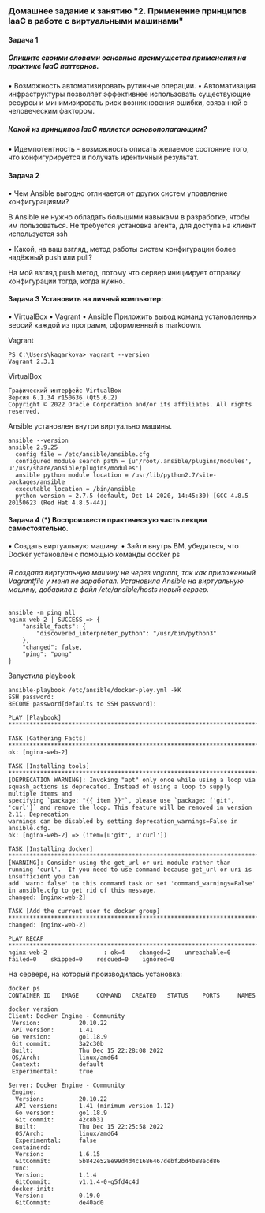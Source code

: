### Домашнее задание к занятию "2. Применение принципов IaaC в работе с виртуальными машинами"
#### Задача 1
##### Опишите своими словами основные преимущества применения на практике IaaC паттернов.

•	Возможность автоматизировать рутинные операции.
•	Автоматизация инфраструктуры позволяет эффективнее использовать существующие ресурсы и минимизировать риск возникновения ошибки, связанной с человеческим фактором.

##### Какой из принципов IaaC является основополагающим?

•	Идемпотентность - возможность описать желаемое состояние того, что конфигурируется и получать идентичный результат.

#### Задача 2
•	Чем Ansible выгодно отличается от других систем управление конфигурациями?

В Ansible не нужно обладать большими навыками в разработке, чтобы им пользоваться. Не требуется установка агента, для доступа на клиент используется ssh 

•	Какой, на ваш взгляд, метод работы систем конфигурации более надёжный push или pull?

На мой взгляд push метод, потому что сервер инициирует отправку конфигурации тогда, когда нужно.


#### Задача 3 Установить на личный компьютер:
•	VirtualBox
•	Vagrant
•	Ansible
Приложить вывод команд установленных версий каждой из программ, оформленный в markdown.

Vagrant
```shell
PS C:\Users\kagarkova> vagrant --version
Vagrant 2.3.1
```
VirtualBox
```shell
Графический интерфейс VirtualBox
Версия 6.1.34 r150636 (Qt5.6.2)
Copyright © 2022 Oracle Corporation and/or its affiliates. All rights reserved.
```
Ansible установлен внутри виртуально машины.
```shell
ansible --version
ansible 2.9.25
  config file = /etc/ansible/ansible.cfg
  configured module search path = [u'/root/.ansible/plugins/modules', u'/usr/share/ansible/plugins/modules']
  ansible python module location = /usr/lib/python2.7/site-packages/ansible
  executable location = /bin/ansible
  python version = 2.7.5 (default, Oct 14 2020, 14:45:30) [GCC 4.8.5 20150623 (Red Hat 4.8.5-44)]
```
#### Задача 4 (*) Воспроизвести практическую часть лекции самостоятельно.
•	Создать виртуальную машину.
•	Зайти внутрь ВМ, убедиться, что Docker установлен с помощью команды
docker ps

###### Я создала виртуальную машину не через vagrant, так как приложенный Vagrantfile  у меня не заработал. Установила Ansible на виртуальную машину, добавила в файл /etc/ansible/hosts новый сервер.
```shell
ansible -m ping all
nginx-web-2 | SUCCESS => {
    "ansible_facts": {
        "discovered_interpreter_python": "/usr/bin/python3"
    },
    "changed": false,
    "ping": "pong"
}
```
Запустила playbook
```shell
ansible-playbook /etc/ansible/docker-pley.yml -kK
SSH password:
BECOME password[defaults to SSH password]:

PLAY [Playbook] **********************************************************************************************************************************************

TASK [Gathering Facts] ***************************************************************************************************************************************
ok: [nginx-web-2]

TASK [Installing tools] **************************************************************************************************************************************
[DEPRECATION WARNING]: Invoking "apt" only once while using a loop via squash_actions is deprecated. Instead of using a loop to supply multiple items and
specifying `package: "{{ item }}"`, please use `package: ['git', 'curl']` and remove the loop. This feature will be removed in version 2.11. Deprecation
warnings can be disabled by setting deprecation_warnings=False in ansible.cfg.
ok: [nginx-web-2] => (item=[u'git', u'curl'])

TASK [Installing docker] *************************************************************************************************************************************
[WARNING]: Consider using the get_url or uri module rather than running 'curl'.  If you need to use command because get_url or uri is insufficient you can
add 'warn: false' to this command task or set 'command_warnings=False' in ansible.cfg to get rid of this message.
changed: [nginx-web-2]

TASK [Add the current user to docker group] ******************************************************************************************************************
changed: [nginx-web-2]

PLAY RECAP ***************************************************************************************************************************************************
nginx-web-2                : ok=4    changed=2    unreachable=0    failed=0    skipped=0    rescued=0    ignored=0
```
На сервере, на который производилась установка:
```shell
docker ps
CONTAINER ID   IMAGE     COMMAND   CREATED   STATUS    PORTS     NAMES
```
```shell
docker version
Client: Docker Engine - Community
 Version:           20.10.22
 API version:       1.41
 Go version:        go1.18.9
 Git commit:        3a2c30b
 Built:             Thu Dec 15 22:28:08 2022
 OS/Arch:           linux/amd64
 Context:           default
 Experimental:      true

Server: Docker Engine - Community
 Engine:
  Version:          20.10.22
  API version:      1.41 (minimum version 1.12)
  Go version:       go1.18.9
  Git commit:       42c8b31
  Built:            Thu Dec 15 22:25:58 2022
  OS/Arch:          linux/amd64
  Experimental:     false
 containerd:
  Version:          1.6.15
  GitCommit:        5b842e528e99d4d4c1686467debf2bd4b88ecd86
 runc:
  Version:          1.1.4
  GitCommit:        v1.1.4-0-g5fd4c4d
 docker-init:
  Version:          0.19.0
  GitCommit:        de40ad0
```